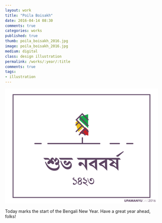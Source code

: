 ```yaml
---
layout: work
title: "Poila Boisakh"
date: 2016-04-14 08:30
comments: true
categories: works
published: true
thumb: poila_boisakh_2016.jpg
image: poila_boisakh_2016.jpg
medium: digital
class: design illustration
permalink: /works/:year/:title
comments: true
tags:
- illustration
---
```

<p>
  <div class="fotorama" data-keyboard="true" data-arrows="true" data-click="true" data-swipe="true" data-autoplay="false" data-loop="true">
      <img src="/images/works/poila_boisakh_2016.jpg" alt="Poila Boisakh">
  </div>
</p>

Today marks the start of the Bengali New Year. Have a great year ahead, folks!